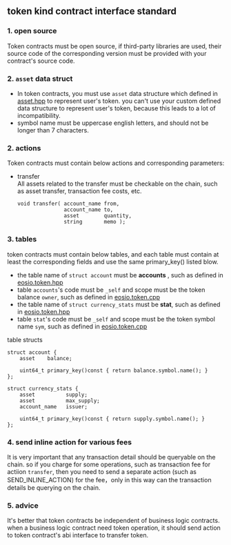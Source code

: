 
## token kind contract interface standard

### 1. open source
Token contracts must be open source, if third-party libraries are used, their source code of the corresponding version must be provided with your contract's source code.

### 2. `asset` data struct
  - In token contracts, you must use `asset` data structure which defined in [asset.hpp](https://github.com/EOSIO/eos/blob/master/contracts/eosiolib/asset.hpp) to represent user's token. you can't use your custom defined data structure to represent user's token, because this leads to a lot of incompatibility.  
  - symbol name must be uppercase english letters, and should not be longer than 7 characters.
  
### 2. actions
Token contracts must contain below actions and corresponding parameters:  

  - transfer  
    All assets related to the transfer must be checkable on the chain, such as asset transfer, transaction fee costs, etc.
    ``` 
    void transfer( account_name from,
                   account_name to,
                   asset        quantity,
                   string       memo );
    ```

### 3. tables
token contracts must contain below tables, 
and each table must contain at least the corresponding fields and use the same primary_key() listed blow.

   - the table name of `struct account` must be **accounts** , such as defined in [eosio.token.hpp](https://github.com/EOSIO/eos/blob/master/contracts/eosio.token/eosio.token.hpp#L54)  
   - table `accounts`'s code must be `_self` and scope must be the token balance `owner`, such as defined in [eosio.token.cpp](https://github.com/EOSIO/eos/blob/master/contracts/eosio.token/eosio.token.cpp#L88)  
   - the table name of `struct currency_stats` must be **stat**, such as defined in [eosio.token.hpp](https://github.com/EOSIO/eos/blob/master/contracts/eosio.token/eosio.token.hpp#L55)  
   - table `stat`'s code must be `_self` and scope must be the token symbol name `sym`, such as defined in [eosio.token.cpp](https://github.com/EOSIO/eos/blob/master/contracts/eosio.token/eosio.token.cpp#L20)  
  
  table structs
  ``` 
  struct account {
      asset    balance;

      uint64_t primary_key()const { return balance.symbol.name(); }
  };

  struct currency_stats {
      asset          supply;
      asset          max_supply;
      account_name   issuer;

      uint64_t primary_key()const { return supply.symbol.name(); }
  };

  ```
### 4. send inline action for various fees
It is very important that any transaction detail should be queryable on the chain. so if you charge for some operations, such as transaction fee for actiion `transfer`, then you need to send a separate action (such as SEND_INLINE_ACTION) for the fee，only in this way can the transaction details be querying on the chain.

### 5. advice
It's better that token contracts be independent of business logic contracts. when a business logic contract need token operation, it should send action to token contract's abi interface to transfer token.
